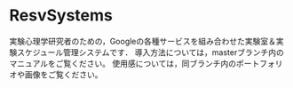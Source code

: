 # ResvSystems

実験心理学研究者のための，Googleの各種サービスを組み合わせた実験室＆実験スケジュール管理システムです．
導入方法については，masterブランチ内のマニュアルをご覧ください。
使用感については，同ブランチ内のポートフォリオや画像をご覧ください。

